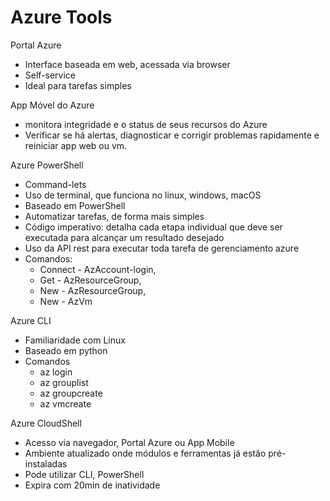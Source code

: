 # Azure Tools

Portal Azure

- Interface baseada em web, acessada via browser
- Self-service
- Ideal para tarefas simples

App Móvel do Azure 

- monitora integridade e o status de seus recursos do Azure
- Verificar se há alertas, diagnosticar e corrigir problemas rapidamente e reiniciar app web ou vm.

Azure PowerShell 

- Command-lets
- Uso de terminal, que funciona no linux, windows, macOS
- Baseado em PowerShell
- Automatizar tarefas, de forma mais simples
- Código imperativo: detalha cada etapa individual que deve ser executada para alcançar um resultado desejado
- Uso da API rest para executar toda tarefa de gerenciamento azure
- Comandos:
    - Connect - AzAccount-login,
    - Get - AzResourceGroup,
    - New - AzResourceGroup,
    - New - AzVm

Azure CLI 

- Familiaridade com Linux
- Baseado em python
- Comandos
    - az login
    - az grouplist
    - az groupcreate
    - az vmcreate

Azure CloudShell

- Acesso via navegador, Portal Azure ou App Mobile
- Ambiente atualizado onde módulos e ferramentas já estão pré-instaladas
- Pode utilizar CLI, PowerShell
- Expira com 20min de inatividade